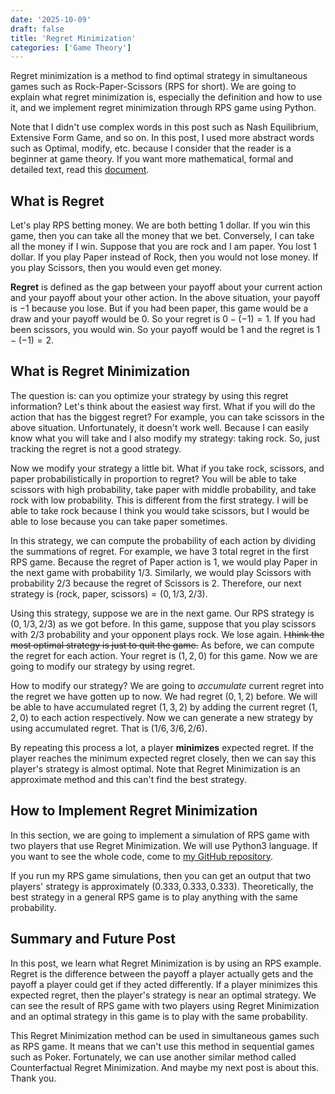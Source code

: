 ```yaml
---
date: '2025-10-09'
draft: false
title: 'Regret Minimization'
categories: ['Game Theory']
---
```


Regret minimization is a method to find optimal strategy in simultaneous games such as Rock-Paper-Scissors (RPS for short). We are going to explain what regret minimization is, especially the definition and how to use it, and we implement regret minimization through RPS game using Python.

<!--more-->

Note that I didn't use complex words in this post such as Nash Equilibrium, Extensive Form Game, and so on. In this post, I used more abstract words such as Optimal, modify, etc. because I consider that the reader is a beginner at game theory. If you want more mathematical, formal and detailed text, read this [document](https://www.ma.imperial.ac.uk/~dturaev/neller-lanctot.pdf).

## What is Regret

Let's play RPS betting money. We are both betting 1 dollar. If you win this game, then you can take all the money that we bet. Conversely, I can take all the money if I win. Suppose that you are rock and I am paper. You lost 1 dollar. If you play Paper instead of Rock, then you would not lose money. If you play Scissors, then you would even get money.

**Regret** is defined as the gap between your payoff about your current action and your payoff about your other action. In the above situation, your payoff is $-1$ because you lose. But if you had been paper, this game would be a draw and your payoff would be $0$. So your regret is $0 - (-1) = 1$. If you had been scissors, you would win. So your payoff would be $1$ and the regret is $1 - (-1) = 2$.

## What is Regret Minimization

The question is: can you optimize your strategy by using this regret information? Let's think about the easiest way first. What if you will do the action that has the biggest regret? For example, you can take scissors in the above situation. Unfortunately, it doesn't work well. Because I can easily know what you will take and I also modify my strategy: taking rock. So, just tracking the regret is not a good strategy.

Now we modify your strategy a little bit. What if you take rock, scissors, and paper probabilistically in proportion to regret? You will be able to take scissors with high probability, take paper with middle probability, and take rock with low probability. This is different from the first strategy. I will be able to take rock because I think you would take scissors, but I would be able to lose because you can take paper sometimes.

In this strategy, we can compute the probability of each action by dividing the summations of regret. For example, we have $3$ total regret in the first RPS game. Because the regret of Paper action is $1$, we would play Paper in the next game with probability $1/3$. Similarly, we would play Scissors with probability $2/3$ because the regret of Scissors is $2$. Therefore, our next strategy is $(\textsf{rock, paper, scissors}) = (0, 1/3, 2/3)$.

Using this strategy, suppose we are in the next game. Our RPS strategy is $(0, 1/3, 2/3)$ as we got before. In this game, suppose that you play scissors with $2/3$ probability and your opponent plays rock. We lose again. ~~I think the most optimal strategy is just to quit the game.~~ As before, we can compute the regret for each action. Your regret is $(1, 2, 0)$ for this game. Now we are going to modify our strategy by using regret.

How to modify our strategy? We are going to *accumulate* current regret into the regret we have gotten up to now. We had regret $(0, 1, 2)$ before. We will be able to have accumulated regret $(1, 3, 2)$ by adding the current regret $(1, 2, 0)$ to each action respectively. Now we can generate a new strategy by using accumulated regret. That is $(1/6, 3/6, 2/6)$.

By repeating this process a lot, a player **minimizes** expected regret. If the player reaches the minimum expected regret closely, then we can say this player's strategy is almost optimal. Note that Regret Minimization is an approximate method and this can't find the best strategy.

## How to Implement Regret Minimization

In this section, we are going to implement a simulation of RPS game with two players that use Regret Minimization. We will use Python3 language. If you want to see the whole code, come to [my GitHub repository](https://github.com/EastChord/Counterfactual-Regret-Minimization).

If you run my RPS game simulations, then you can get an output that two players' strategy is approximately $(0.333, 0.333, 0.333)$. Theoretically, the best strategy in a general RPS game is to play anything with the same probability.

## Summary and Future Post

In this post, we learn what Regret Minimization is by using an RPS example. Regret is the difference between the payoff a player actually gets and the payoff a player could get if they acted differently. If a player minimizes this expected regret, then the player's strategy is near an optimal strategy. We can see the result of RPS game with two players using Regret Minimization and an optimal strategy in this game is to play with the same probability.

This Regret Minimization method can be used in simultaneous games such as RPS game. It means that we can't use this method in sequential games such as Poker. Fortunately, we can use another similar method called Counterfactual Regret Minimization. And maybe my next post is about this. Thank you.